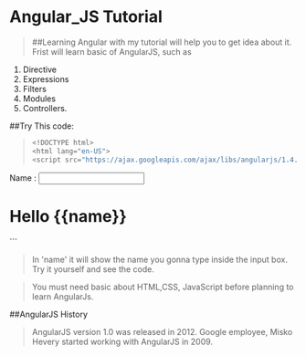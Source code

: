 # Angular_JS Tutorial
>##Learning Angular with my tutorial will help you to get idea about it.
> Frist will learn basic of AngularJS, such as
1. Directive
2. Expressions
3. Filters
4. Modules
5. Controllers.

##Try This code:
>```JavaScript
><!DOCTYPE html>
><html lang="en-US">
><script src="https://ajax.googleapis.com/ajax/libs/angularjs/1.4.8/angular.min.js"></script>
<body>
<div ng-app="">
  <p>Name : <input type="text" ng-model="name"></p>
  <h1>Hello {{name}}</h1>
</div>
</body>
</html>
```

>In 'name' it will show the name you gonna type inside the input box.
>Try it yourself and see the code.

>You must need basic about HTML,CSS, JavaScript before planning to learn AngularJs.

##AngularJS History
>AngularJS version 1.0 was released in 2012.
>Google employee, Misko Hevery started working with AngularJS in 2009.
